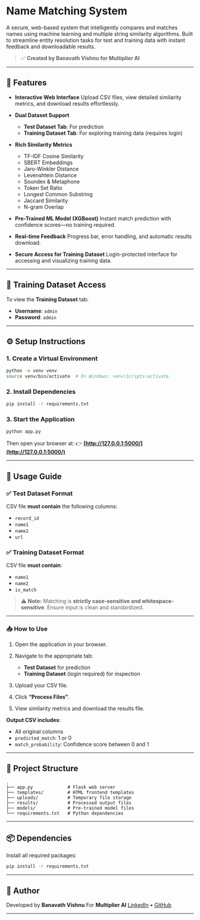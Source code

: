 # Name Matching System

A secure, web-based system that intelligently compares and matches names using machine learning and multiple string similarity algorithms. Built to streamline entity resolution tasks for test and training data with instant feedback and downloadable results.

> ✅ **Created by Banavath Vishnu for Multiplier AI**

---

## 🚀 Features

* **Interactive Web Interface**
  Upload CSV files, view detailed similarity metrics, and download results effortlessly.

* **Dual Dataset Support**

  * **Test Dataset Tab**: For prediction
  * **Training Dataset Tab**: For exploring training data (requires login)

* **Rich Similarity Metrics**

  * TF-IDF Cosine Similarity
  * SBERT Embeddings
  * Jaro-Winkler Distance
  * Levenshtein Distance
  * Soundex & Metaphone
  * Token Set Ratio
  * Longest Common Substring
  * Jaccard Similarity
  * N-gram Overlap

* **Pre-Trained ML Model (XGBoost)**
  Instant match prediction with confidence scores—no training required.

* **Real-time Feedback**
  Progress bar, error handling, and automatic results download.

* **Secure Access for Training Dataset**
  Login-protected interface for accessing and visualizing training data.

---

## 🔐 Training Dataset Access

To view the **Training Dataset** tab:

* **Username**: `admin`
* **Password**: `admin`

---

## ⚙️ Setup Instructions

### 1. Create a Virtual Environment

```bash
python -m venv venv
source venv/bin/activate  # On Windows: venv\Scripts\activate
```

### 2. Install Dependencies

```bash
pip install -r requirements.txt
```

### 3. Start the Application

```bash
python app.py
```

Then open your browser at:
👉 **[http://127.0.0.1:5000/](http://127.0.0.1:5000/)**

---

## 📄 Usage Guide

### ✅ Test Dataset Format

CSV file **must contain** the following columns:

* `record_id`
* `name1`
* `name2`
* `url`

### ✅ Training Dataset Format

CSV file **must contain**:

* `name1`
* `name2`
* `is_match`

> ⚠️ **Note:** Matching is **strictly case-sensitive and whitespace-sensitive**. Ensure input is clean and standardized.

---

### 📥 How to Use

1. Open the application in your browser.
2. Navigate to the appropriate tab:

   * **Test Dataset** for prediction
   * **Training Dataset** (login required) for inspection
3. Upload your CSV file.
4. Click **“Process Files”**.
5. View similarity metrics and download the results file.

**Output CSV includes**:

* All original columns
* `predicted_match`: 1 or 0
* `match_probability`: Confidence score between 0 and 1

---

## 📁 Project Structure

```
.
├── app.py             # Flask web server
├── templates/         # HTML frontend templates
├── uploads/           # Temporary file storage
├── results/           # Processed output files
├── models/            # Pre-trained model files
└── requirements.txt   # Python dependencies
```

---

## 📦 Dependencies

Install all required packages:

```bash
pip install -r requirements.txt
```

---

## 👤 Author

Developed by **Banavath Vishnu**
For **Multiplier AI**
[LinkedIn](https://www.linkedin.com/in/banavath-vishnu) • [GitHub](https://github.com/Banavath-Vishnu)

---

